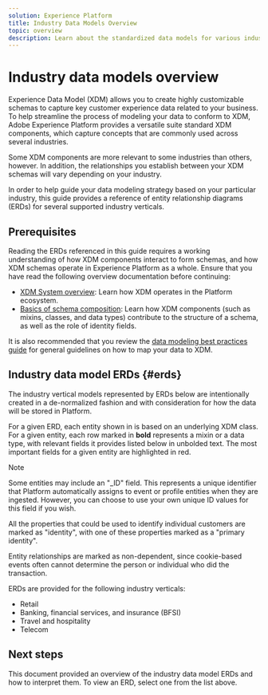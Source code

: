 ```yaml
---
solution: Experience Platform
title: Industry Data Models Overview
topic: overview
description: Learn about the standardized data models for various industry verticals that can be constructed using standard Experience Data Model (XDM) components.
---
```


# Industry data models overview

Experience Data Model (XDM) allows you to create highly customizable schemas to capture key customer experience data related to your business. To help streamline the process of modeling your data to conform to XDM, Adobe Experience Platform provides a versatile suite standard XDM components, which capture concepts that are commonly used across several industries.

Some XDM components are more relevant to some industries than others, however. In addition, the relationships you establish between your XDM schemas will vary depending on your industry.

In order to help guide your data modeling strategy based on your particular industry, this guide provides a reference of entity relationship diagrams (ERDs) for several supported industry verticals.

## Prerequisites

Reading the ERDs referenced in this guide requires a working understanding of how XDM components interact to form schemas, and how XDM schemas operate in Experience Platform as a whole. Ensure that you have read the following overview documentation before continuing:

* [XDM System overview](../home.md): Learn how XDM operates in the Platform ecosystem.
* [Basics of schema composition](../schema/composition.md): Learn how XDM components (such as mixins, classes, and data types) contribute to the structure of a schema, as well as the role of identity fields.

It is also recommended that you review the [data modeling best practices guide](../schema/best-practices.md) for general guidelines on how to map your data to XDM.

## Industry data model ERDs {#erds}

The industry vertical models represented by ERDs below are intentionally created in a de-normalized fashion and with consideration for how the data will be stored in Platform.

For a given ERD, each entity shown in is based on an underlying XDM class. For a given entity, each row marked in **bold** represents a mixin or a data type, with relevant fields it provides listed below in unbolded text. The most important fields for a given entity are highlighted in red.

>[!NOTE]
>
>Some entities may include an "_ID" field. This represents a unique identifier that Platform automatically assigns to event or profile entities when they are ingested. However, you can choose to use your own unique ID values for this field if you wish.

All the properties that could be used to identify individual customers are marked as "identity", with one of these properties  marked as a "primary identity".

Entity relationships are marked as non-dependent, since cookie-based events often cannot determine the person or individual who did the transaction.

ERDs are provided for the following industry verticals:

* Retail
* Banking, financial services, and insurance (BFSI)
* Travel and hospitality
* Telecom

## Next steps

This document provided an overview of the industry data model ERDs and how to interpret them. To view an ERD, select one from the list above.